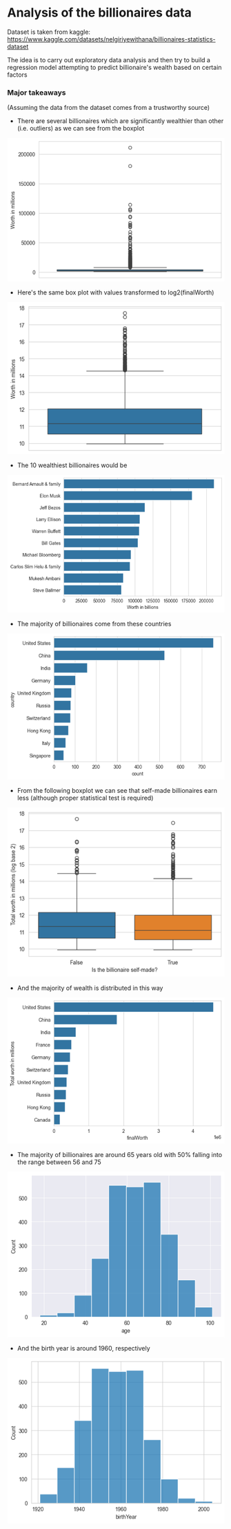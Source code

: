 # Analysis of the billionaires data 

Dataset is taken from kaggle: https://www.kaggle.com/datasets/nelgiriyewithana/billionaires-statistics-dataset

The idea is to carry out exploratory data analysis and then try to build a regression model attempting to predict
billionaire's wealth based on certain factors 

### Major takeaways

(Assuming the data from the dataset comes from a trustworthy source)

* There are several billionaires which are significantly wealthier than other (i.e. outliers) as we can see from the
boxplot

![img_1.png](img_1.png)

* Here's the same box plot with values transformed to log2(finalWorth)

![img_2.png](img_2.png)

* The 10 wealthiest billionaires would be

![img.png](img.png)

* The majority of billionaires come from these countries

![img_3.png](img_3.png)

* From the following boxplot we can see that self-made billionaires earn less (although proper statistical test is required)

![img_7.png](img_7.png)

* And the majority of wealth is distributed in this way

![img_6.png](img_6.png)

* The majority of billionaires are around 65 years old with 50% falling
into the range between 56 and 75

![img_4.png](img_4.png)

* And the birth year is around 1960, respectively

![img_5.png](img_5.png)